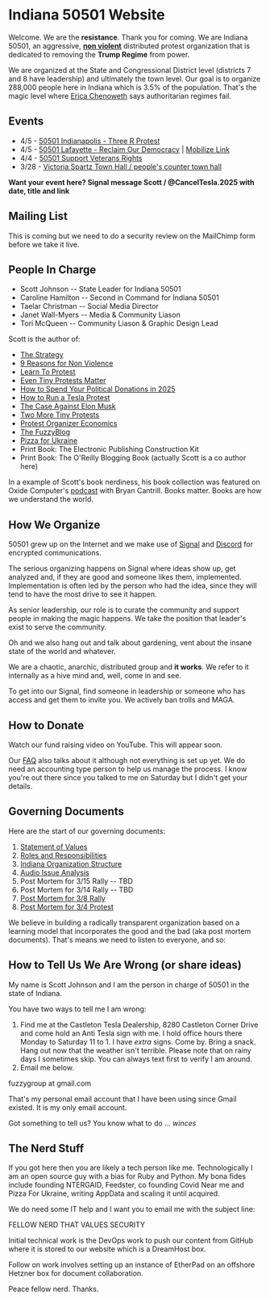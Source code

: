 # Indiana 50501 Website

Welcome. We are the **resistance**. Thank you for coming. We are Indiana 50501, an aggressive, **[non violent](/scott/essays/9_reasons_for_non_violence.html)** distributed protest organization that is dedicated to removing the **Trump Regime** from power.

We are organized at the State and Congressional District level (districts 7 and 8 have leadership) and ultimately the town level. Our goal is to organize 288,000 people here in Indiana which is 3.5% of the population. That's the magic level where [Erica Chenoweth](https://www.ericachenoweth.com/research/wcrw) says authoritarian regimes fail. 

## Events

* 4/5 - [50501 Indianapolis - Three R Protest](https://www.facebook.com/events/1253773526169702)
* 4/5 - [50501 Lafayette - Reclaim Our Democracy](https://facebook.com/events/s/reclaim-our-democracy/990293519873516/) | [Mobilize Link](https://www.mobilize.us/handsoff/event/767768/)
* 4/4 - [50501 Support Veterans Rights](https://www.facebook.com/events/697628629480456/)
* 3/28 - [Victoria Spartz Town Hall / people's counter town hall](https://www.facebook.com/events/1037505491624065/)

**Want your event here?  Signal message Scott / @CancelTesla.2025 with date, title and link**

## Mailing List

This is coming but we need to do a security review on the MailChimp form before we take it live.

## People In Charge

* Scott Johnson -- State Leader for Indiana 50501
* Caroline Hamilton -- Second in Command for Indiana 50501
* Taelar Christman -- Social Media Director
* Janet Wall-Myers -- Media & Community Liason
* Tori McQueen -- Community Liason & Graphic Design Lead

Scott is the author of:

* [The Strategy](/scott/essays/the_strategy.html)
* [9 Reasons for Non Violence](/scott/essays/9_reasons_for_non_violence.html)
* [Learn To Protest](https://bit.ly/learntoprotest)
* [Even Tiny Protests Matter](https://bit.ly/tinyprotests)
* [How to Spend Your Political Donations in 2025](https://bit.ly/2025politicaldonations)
* [How to Run a Tesla Protest](https://bit.ly/howtorunateslaprotest)
* [The Case Against Elon Musk](https://bit.ly/caseagainstelonmusk)
* [Two More Tiny Protests](https://bit.ly/2moretinyprotests)
* [Protest Organizer Economics](https://bit.ly/protestorganizereconomics)
* [The FuzzyBlog](https://fuzzyblog.io/blog/)
* [Pizza for Ukraine](https://www.pizzaforukraine.com/)
* Print Book: The Electronic Publishing Construction Kit
* Print Book: The O'Reilly Blogging Book (actually Scott is a co author here)

In a example of Scott's book nerdiness, his book collection was featured on Oxide Computer's [podcast](https://www.podcast24.fi/episodes/oxide-and-friends/books-in-the-box-redux-ckqdg0pYWf) with Bryan Cantrill. Books matter.  Books are how we understand the world.

## How We Organize

50501 grew up on the Internet and we make use of [Signal](https://signal.org/) and [Discord](https://discord.com/) for encrypted communications. 

The serious organizing happens on Signal where ideas show up, get analyzed and, if they are good and someone likes them, implemented. Implementation is often led by the person who had the idea, since they will tend to have the most drive to see it happen. 

As senior leadership, our role is to curate the community and support people in making the magic happens. We take the position that leader's exist to serve the community.

Oh and we also hang out and talk about gardening, vent about the insane state of the world and whatever. 

We are a chaotic, anarchic, distributed group and **it works**.  We refer to it internally as a hive mind and, well, come in and see.

To get into our Signal, find someone in leadership or someone who has access and get them to invite you. We actively ban trolls and MAGA. 

## How to Donate

Watch our fund raising video on YouTube.  This will appear soon.  

Our [FAQ](faq.html) also talks about it although not everything is set up yet.  We do need an accounting type person to help us manage the process.  I know you're out there since you talked to me on Saturday but I didn't get your details.

## Governing Documents

Here are the start of our governing documents:

1. [Statement of Values](/docs/values.html)
2. [Roles and Responsibilities](/docs/roles_and_responsibilities.html)
3. [Indiana Organization Structure](/docs/org_structure.html)
4. [Audio Issue Analysis](/docs/audio_analysis.html)
5. Post Mortem for 3/15 Rally -- TBD
6. Post Mortem for 3/14 Rally -- TBD
7. [Post Mortem for 3/8 Rally](/docs/post_mortem_2025_03_08.html)
8. [Post Mortem for 3/4 Protest](/docs/post_mortem_2025_03_04.html)

We believe in building a radically transparent organization based on a learning model that incorporates the good and the bad (aka post mortem documents).  That's means we need to listen to everyone, and so:

## How to Tell Us We Are Wrong (or share ideas)

My name is Scott Johnson and I am the person in charge of 50501 in the state of Indiana. 

You have two ways to tell me I am wrong:

1. Find me at the Castleton Tesla Dealership, 8280 Castleton Corner Drive and come hold an Anti Tesla sign with me. I hold office hours there Monday to Saturday 11 to 1. I have *extra* signs. Come by.  Bring a snack.  Hang out now that the weather isn't terrible.  Please note that on rainy days I sometimes skip.  You can always text first to verify I am around.
2. Email me below. 


fuzzygroup at gmail.com

That's my personal email account that I have been using since Gmail existed. It is my only email account. 

Got something to tell us?  You know what to do ... *winces*

## The Nerd Stuff

If you got here then you are likely a tech person like me. Technologically I am an open source guy with a bias for Ruby and Python. My bona fides include founding NTERGAID, Feedster, co founding Covid Near me and Pizza For Ukraine, writing AppData and scaling it until acquired. 

We do need some IT help and I want you to email me with the subject line:

FELLOW NERD THAT VALUES SECURITY

Initial technical work is the DevOps work to push our content from GitHub where it is stored to our website which is a DreamHost box. 

Follow on work involves setting up an instance of EtherPad on an offshore Hetzner box for document collaboration. 

Peace fellow nerd. Thanks. 